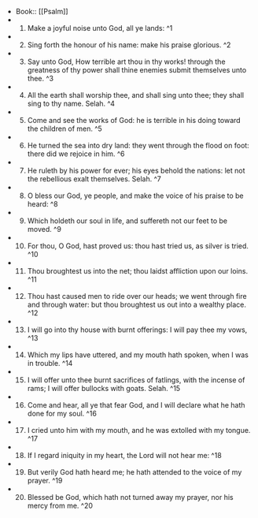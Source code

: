 - Book:: [[Psalm]]
- 1. Make a joyful noise unto God, all ye lands: ^1
- 2. Sing forth the honour of his name: make his praise glorious. ^2
- 3. Say unto God, How terrible art thou in thy works! through the greatness of thy power shall thine enemies submit themselves unto thee. ^3
- 4. All the earth shall worship thee, and shall sing unto thee; they shall sing to thy name. Selah. ^4
- 5. Come and see the works of God: he is terrible in his doing toward the children of men. ^5
- 6. He turned the sea into dry land: they went through the flood on foot: there did we rejoice in him. ^6
- 7. He ruleth by his power for ever; his eyes behold the nations: let not the rebellious exalt themselves. Selah. ^7
- 8. O bless our God, ye people, and make the voice of his praise to be heard: ^8
- 9. Which holdeth our soul in life, and suffereth not our feet to be moved. ^9
- 10. For thou, O God, hast proved us: thou hast tried us, as silver is tried. ^10
- 11. Thou broughtest us into the net; thou laidst affliction upon our loins. ^11
- 12. Thou hast caused men to ride over our heads; we went through fire and through water: but thou broughtest us out into a wealthy place. ^12
- 13. I will go into thy house with burnt offerings: I will pay thee my vows, ^13
- 14. Which my lips have uttered, and my mouth hath spoken, when I was in trouble. ^14
- 15. I will offer unto thee burnt sacrifices of fatlings, with the incense of rams; I will offer bullocks with goats. Selah. ^15
- 16. Come and hear, all ye that fear God, and I will declare what he hath done for my soul. ^16
- 17. I cried unto him with my mouth, and he was extolled with my tongue. ^17
- 18. If I regard iniquity in my heart, the Lord will not hear me: ^18
- 19. But verily God hath heard me; he hath attended to the voice of my prayer. ^19
- 20. Blessed be God, which hath not turned away my prayer, nor his mercy from me. ^20
